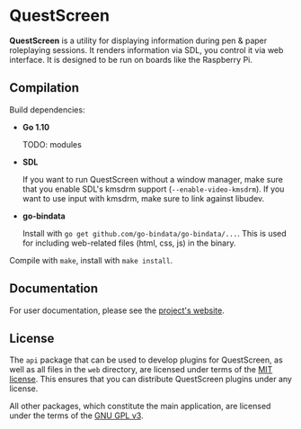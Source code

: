 # QuestScreen

**QuestScreen** is a utility for displaying information during pen & paper roleplaying sessions.
It renders information via SDL, you control it via web interface.
It is designed to be run on boards like the Raspberry Pi.

## Compilation

Build dependencies:

 * **Go 1.10**

   TODO: modules
 * **SDL**

   If you want to run QuestScreen without a window manager, make sure that you enable SDL's kmsdrm support (`--enable-video-kmsdrm`).
   If you want to use input with kmsdrm, make sure to link against libudev.

 * **go-bindata**

   Install with `go get github.com/go-bindata/go-bindata/...`.
   This is used for including web-related files (html, css, js) in the binary.

Compile with `make`, install with `make install`.

## Documentation

For user documentation, please see the [project's website](questscreen.github.io/questscreen).

## License

The `api` package that can be used to develop plugins for QuestScreen, as well as all files in the `web` directory, are licensed under terms of the [MIT license](/license-mit.txt).
This ensures that you can distribute QuestScreen plugins under any license.

All other packages, which constitute the main application, are licensed under the terms of the [GNU GPL v3](/license-gpl.txt).
